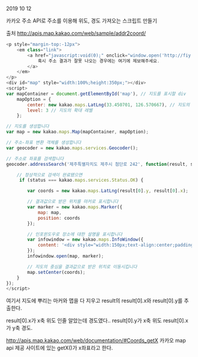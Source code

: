 2019 10 12

카카오 주소 API로
주소를 이용해 위도, 경도 가져오는 스크립트 만들기


출처 http://apis.map.kakao.com/web/sample/addr2coord/

```javaScript
<p style="margin-top:-12px">
    <em class="link">
        <a href="javascript:void(0);" onclick="window.open('http://fiy.daum.net/fiy/map/CsGeneral.daum', '_blank', 'width=981, height=650')">
            혹시 주소 결과가 잘못 나오는 경우에는 여기에 제보해주세요.
        </a>
    </em>
</p>
<div id="map" style="width:100%;height:350px;"></div>
<script>
var mapContainer = document.getElementById('map'), // 지도를 표시할 div 
    mapOption = {
        center: new kakao.maps.LatLng(33.450701, 126.570667), // 지도의 중심좌표
        level: 3 // 지도의 확대 레벨
    };  

// 지도를 생성합니다    
var map = new kakao.maps.Map(mapContainer, mapOption); 

// 주소-좌표 변환 객체를 생성합니다
var geocoder = new kakao.maps.services.Geocoder();

// 주소로 좌표를 검색합니다
geocoder.addressSearch('제주특별자치도 제주시 첨단로 242', function(result, status) {

    // 정상적으로 검색이 완료됐으면 
     if (status === kakao.maps.services.Status.OK) {

        var coords = new kakao.maps.LatLng(result[0].y, result[0].x);

        // 결과값으로 받은 위치를 마커로 표시합니다
        var marker = new kakao.maps.Marker({
            map: map,
            position: coords
        });

        // 인포윈도우로 장소에 대한 설명을 표시합니다
        var infowindow = new kakao.maps.InfoWindow({
            content: '<div style="width:150px;text-align:center;padding:6px 0;">우리회사</div>'
        });
        infowindow.open(map, marker);

        // 지도의 중심을 결과값으로 받은 위치로 이동시킵니다
        map.setCenter(coords);
    } 
});    
</script>
```

여기서 지도에 뿌리는 마커와 맵을 다 지우고
result의 result[0].x와 result[0].y를 추출한다.


result[0].x가 x축 위도 인줄 알았는데 경도였다..
result[0].y가 x축 위도
result[0].x가 y축 경도.

http://apis.map.kakao.com/web/documentation/#Coords_getX
카카오 map api 제공 사이트에 있는 getX()가 x좌표라고 한다.
